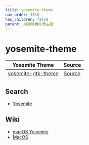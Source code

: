 ```yaml
---
title: yosemite-theme
nav_order: 3610
has_children: false
parent: 桌面環境佈景主題
---
```



# yosemite-theme

| Yosemite Theme | Source |
| --- | --- |
| [yosemite-gtk-theme](https://samwhelp.github.io/note-about-theme/read/desktop-theme/gtk-theme/yosemite-gtk-theme.html) | [Source](https://github.com/vinceliuice/Yosemite-gtk-theme) |


## Search

* [Yosemite](https://github.com/vinceliuice?tab=repositories&q=yosemite)


## Wiki

* [macOS Yosemite](https://zh.wikipedia.org/wiki/OS_X_Yosemite)
* [MacOS](https://zh.wikipedia.org/wiki/MacOS#%E7%89%88%E6%9C%AC)
